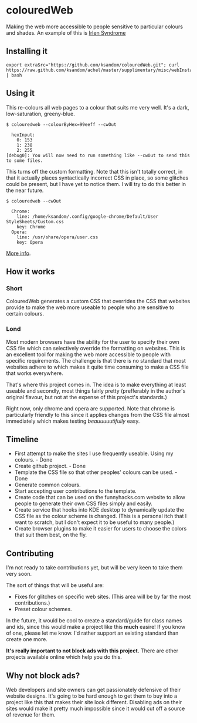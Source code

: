 # colouredWeb

Making the web more accessible to people sensitive to particular colours and shades. An example of this is [Irlen Syndrome](http://en.wikipedia.org/wiki/Irlen_syndrome#Theory)

## Installing it

    export extraSrc="https://github.com/ksandom/colouredWeb.git"; curl https://raw.github.com/ksandom/achel/master/supplimentary/misc/webInstall | bash

## Using it

This re-colours all web pages to a colour that suits me very well. It's a dark, low-saturation, greeny-blue.

    $ colouredweb --colourByHex=99eeff --cwOut
    
      hexInput: 
        0: 153
        1: 238
        2: 255
    [debug0]: You will now need to run something like --cwOut to send this to some files.

This turns off the custom formatting.
Note that this isn't totally correct, in that it actually places syntactically incorrect CSS in place, so some glitches could be present, but I have yet to notice them. I will try to do this better in the near future.

    $ colouredweb --cwOut
    
      Chrome: 
        line: /home/ksandom/.config/google-chrome/Default/User StyleSheets/Custom.css
        key: Chrome
      Opera: 
        line: /usr/share/opera/user.css
        key: Opera

[More info](https://github.com/ksandom/colouredWeb/tree/master/packages-available/ColouredWeb/docs).

## How it works

### Short

ColouredWeb generates a custom CSS that overrides the CSS that websites provide to make the web more useable to people who are sensitive to certain colours.

### Lond

Most modern browsers have the ability for the user to specify their own CSS file which can selectively override the formatting on websites. This is an excellent tool for making the web more accessible to people with specific requirements. The challenge is that there is no standard that most websites adhere to which makes it quite time consuming to make a CSS file that works everywhere.

That's where this project comes in. The idea is to make everything at least useable and secondly, most things fairly pretty (prefferably in the author's original flavour, but not at the expense of this project's standards.)

Right now, only chrome and opera are supported. Note that chrome is particularly friendly to this since it applies changes from the CSS file almost immediately which makes testing *beauuuuutifully* easy.

## Timeline

 * First attempt to make the sites I use frequently useable. Using my colours. - Done
 * Create github project. - Done
 * Template the CSS file so that other peoples' colours can be used. - Done
 * Generate common colours.
 * Start accepting user contributions to the template.
 * Create code that can be used on the funnyhacks.com website to allow people to generate their own CSS files simply and easily.
 * Create service that hooks into KDE desktop to dynamically update the CSS file as the colour scheme is changed. (This is a personal itch that I want to scratch, but I don't expect it to be useful to many people.)
 * Create browser plugins to make it easier for users to choose the colors that suit them best, on the fly.

## Contributing

I'm not ready to take contributions yet, but will be very keen to take them very soon.

The sort of things that will be useful are:

 * Fixes for glitches on specific web sites. (This area will be by far the most contributions.)
 * Preset colour schemes.

In the future, it would be cool to create a standard/guide for class names and ids, since this would make a project like this **much** easire! If you know of one, please let me know. I'd rather support an existing standard than create one more.

**It's really important to not block ads with this project.** There are other projects available online which help you do this.

## Why not block ads?

Web developers and site owners can get passionately defensive of their website designs. It's going to be hard enough to get them to buy into a project like this that makes their site look different. Disabling ads on their sites would make it pretty much impossible since it would cut off a source of revenue for them.
